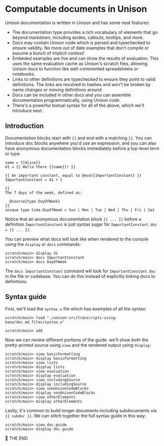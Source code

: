 # Computable documents in Unison

Unison documentation is written in Unison and has some neat features:

* The documentation type provides a rich vocabulary of elements that go beyond markdown, including asides, callouts, tooltips, and more.
* Docs may contain Unison code which is parsed and typechecked to ensure validity. No more out of date examples that don't compile or assume a bunch of implicit context!
* Embeded examples are live and can show the results of evaluation. This uses the same evaluation cache as Unison's scratch files, allowing Unison docs to function like well-commented spreadsheets or notebooks.
* Links to other definitions are typechecked to ensure they point to valid definitions. The links are resolved to hashes and won't be broken by name changes or moving definitions around.
* Docs can be included in other docs and you can assemble documentation programmatically, using Unison code.
* There's a powerful textual syntax for all of the above, which we'll introduce next.

## Introduction

Documentation blocks start with `{{` and end with a matching `}}`. You can introduce doc blocks anywhere you'd use an expression, and you can also have anonymous documentation blocks immediately before a top-level term or type.

``` unison
name = {{Alice}}
d1 = {{ Hello there {{name}}! }}

{{ An important constant, equal to @eval{ImportantConstant} }}
ImportantConstant = 41 + 1

{{
The 7 days of the week, defined as:

  @source{type DayOfWeek}
}}
unique type time.DayOfWeek = Sun | Mon | Tue | Wed | Thu | Fri | Sat
```

Notice that an anonymous documentation block `{{ ... }}` before a definition `ImportantConstant` is just syntax sugar for `ImportantConstant.doc = {{ ... }}`.

You can preview what docs will look like when rendered to the console using the `display` or `docs` commands:

``` ucm
scratch/main> display d1
scratch/main> docs ImportantConstant
scratch/main> docs DayOfWeek
```

The `docs ImportantConstant` command will look for `ImportantConstant.doc` in the file or codebase. You can do this instead of explicitly linking docs to definitions.

## Syntax guide

First, we'll load the `syntax.u` file which has examples of all the syntax:

``` ucm
scratch/main> load "./unison-src/transcripts-using-base/doc.md.files/syntax.u"
```

``` ucm :hide
scratch/main> add
```

Now we can review different portions of the guide.
we'll show both the pretty-printed source using `view`
and the rendered output using `display`:

``` ucm
scratch/main> view basicFormatting
scratch/main> display basicFormatting
scratch/main> view lists
scratch/main> display lists
scratch/main> view evaluation
scratch/main> display evaluation
scratch/main> view includingSource
scratch/main> display includingSource
scratch/main> view nonUnisonCodeBlocks
scratch/main> display nonUnisonCodeBlocks
scratch/main> view otherElements
scratch/main> display otherElements
```

Lastly, it's common to build longer documents including subdocuments via `{{ subdoc }}`. We can stitch together the full syntax guide in this way:

``` ucm
scratch/main> view doc.guide
scratch/main> display doc.guide
```

🌻 THE END
